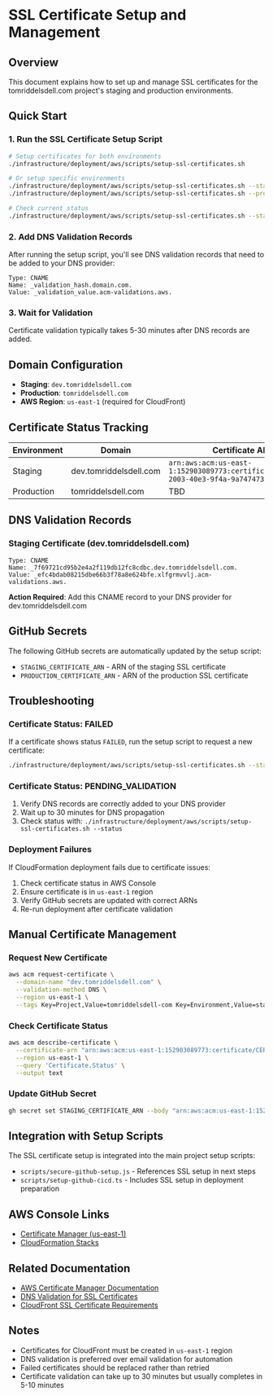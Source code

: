 # SSL Certificate Setup and Management

## Overview

This document explains how to set up and manage SSL certificates for the tomriddelsdell.com project's staging and production environments.

## Quick Start

### 1. Run the SSL Certificate Setup Script

```bash
# Setup certificates for both environments
./infrastructure/deployment/aws/scripts/setup-ssl-certificates.sh

# Or setup specific environments
./infrastructure/deployment/aws/scripts/setup-ssl-certificates.sh --staging
./infrastructure/deployment/aws/scripts/setup-ssl-certificates.sh --production

# Check current status
./infrastructure/deployment/aws/scripts/setup-ssl-certificates.sh --status
```

### 2. Add DNS Validation Records

After running the setup script, you'll see DNS validation records that need to be added to your DNS provider:

```
Type: CNAME
Name: _validation_hash.domain.com.
Value: _validation_value.acm-validations.aws.
```

### 3. Wait for Validation

Certificate validation typically takes 5-30 minutes after DNS records are added.

## Domain Configuration

- **Staging**: `dev.tomriddelsdell.com`
- **Production**: `tomriddelsdell.com`
- **AWS Region**: `us-east-1` (required for CloudFront)

## Certificate Status Tracking

| Environment | Domain | Certificate ARN | Status |
|-------------|--------|-----------------|--------|
| Staging | dev.tomriddelsdell.com | `arn:aws:acm:us-east-1:152903089773:certificate/acbb2325-2003-40e3-9f4a-9a747473b648` | PENDING_VALIDATION |
| Production | tomriddelsdell.com | TBD | TBD |

## DNS Validation Records

### Staging Certificate (dev.tomriddelsdell.com)

```
Type: CNAME
Name: _7f69721cd95b2e4a2f119db12fc8cdbc.dev.tomriddelsdell.com.
Value: _efc4bdab08215dbe66b3f78a8e624bfe.xlfgrmvvlj.acm-validations.aws.
```

**Action Required**: Add this CNAME record to your DNS provider for dev.tomriddelsdell.com

## GitHub Secrets

The following GitHub secrets are automatically updated by the setup script:

- `STAGING_CERTIFICATE_ARN` - ARN of the staging SSL certificate
- `PRODUCTION_CERTIFICATE_ARN` - ARN of the production SSL certificate

## Troubleshooting

### Certificate Status: FAILED

If a certificate shows status `FAILED`, run the setup script to request a new certificate:

```bash
./infrastructure/deployment/aws/scripts/setup-ssl-certificates.sh --staging
```

### Certificate Status: PENDING_VALIDATION

1. Verify DNS records are correctly added to your DNS provider
2. Wait up to 30 minutes for DNS propagation
3. Check status with: `./infrastructure/deployment/aws/scripts/setup-ssl-certificates.sh --status`

### Deployment Failures

If CloudFormation deployment fails due to certificate issues:

1. Check certificate status in AWS Console
2. Ensure certificate is in `us-east-1` region
3. Verify GitHub secrets are updated with correct ARNs
4. Re-run deployment after certificate validation

## Manual Certificate Management

### Request New Certificate

```bash
aws acm request-certificate \
  --domain-name "dev.tomriddelsdell.com" \
  --validation-method DNS \
  --region us-east-1 \
  --tags Key=Project,Value=tomriddelsdell-com Key=Environment,Value=staging
```

### Check Certificate Status

```bash
aws acm describe-certificate \
  --certificate-arn "arn:aws:acm:us-east-1:152903089773:certificate/CERT_ID" \
  --region us-east-1 \
  --query 'Certificate.Status' \
  --output text
```

### Update GitHub Secret

```bash
gh secret set STAGING_CERTIFICATE_ARN --body "arn:aws:acm:us-east-1:152903089773:certificate/CERT_ID"
```

## Integration with Setup Scripts

The SSL certificate setup is integrated into the main project setup scripts:

- `scripts/secure-github-setup.js` - References SSL setup in next steps
- `scripts/setup-github-cicd.ts` - Includes SSL setup in deployment preparation

## AWS Console Links

- [Certificate Manager (us-east-1)](https://us-east-1.console.aws.amazon.com/acm/home?region=us-east-1)
- [CloudFormation Stacks](https://eu-west-2.console.aws.amazon.com/cloudformation/home?region=eu-west-2)

## Related Documentation

- [AWS Certificate Manager Documentation](https://docs.aws.amazon.com/acm/)
- [DNS Validation for SSL Certificates](https://docs.aws.amazon.com/acm/latest/userguide/dns-validation.html)
- [CloudFront SSL Certificate Requirements](https://docs.aws.amazon.com/AmazonCloudFront/latest/DeveloperGuide/cnames-and-https-requirements.html)

## Notes

- Certificates for CloudFront must be created in `us-east-1` region
- DNS validation is preferred over email validation for automation
- Failed certificates should be replaced rather than retried
- Certificate validation can take up to 30 minutes but usually completes in 5-10 minutes
